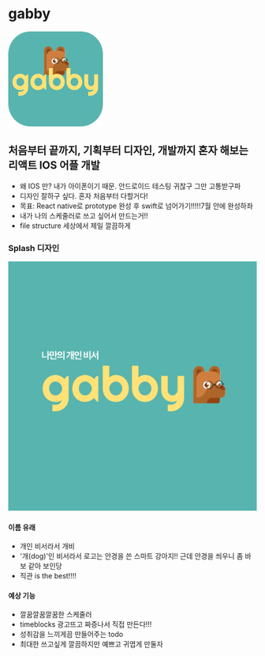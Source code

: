 # gabby
![](./gabby/assets/icon.png)

## 처음부터 끝까지, 기획부터 디자인, 개발까지 혼자 해보는 리액트 IOS 어플 개발
- 왜 IOS 만? 내가 아이폰이기 때문. 안드로이드 테스팅 귀찮구 그만 고통받구파
- 디자인 잘하구 싶다. 혼자 처음부터 다할거다!
- 목표: React native로 prototype 완성 후 swift로 넘어가기!!!!!7월 안에 완성하좌
- 내가 나의 스케줄러로 쓰고 싶어서 만드는거!!
- file structure 세상에서 제일 깔끔하게

### Splash 디자인 
![](./gabby/assets/splash.png)

#### 이름 유래
- 개인 비서라서 개비  
- '개(dog)'인 비서라서 로고는 안경을 쓴 스마트 강아지!! 근데 안경을 씌우니 좀 바보 같아 보인당 
- 직관 is the best!!!!

#### 예상 기능 
- 깔꿈깔꿈깔꿈한 스케줄러 
- timeblocks 광고뜨고 짜증나서 직접 만든다!!!
- 성취감을 느끼게끔 만들어주는 todo 
- 최대한 쓰고싶게 깔끔하지만 예쁘고 귀엽게 만둘자